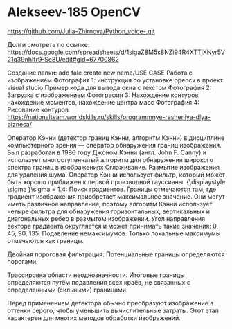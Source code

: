 # Alekseev-185 OpenCV
https://github.com/Julia-Zhirnova/Python_voice-.git

Долги смотреть по ссылке: https://docs.google.com/spreadsheets/d/1sigaZ8M5s8NZi94R4XTTjXNyr5V21q39nhIfr9-Se8U/edit#gid=67700862

Создание папки: add fale create new name/USE CASE
Работа с изображением
Фотография 1: инструкция по установке opencv в проект visual studio
Пример кода для вывода окна с текстом
Фотография 2: Загрузка с изображением
Фотография 3: Нахождение контуров, нахождение моментов, нахождение центра масс
Фотография 4: Рисование контуров  
https://nationalteam.worldskills.ru/skills/programmnye-resheniya-dlya-biznesa/

Оператор Кэнни (детектор границ Кэнни, алгоритм Кэнни) в дисциплине компьютерного зрения — оператор обнаружения границ изображения. Был разработан в 1986 году Джоном Кэнни (англ. John F. Canny) и использует многоступенчатый алгоритм для обнаружения широкого спектра границ в изображениях
Сглаживание. Размытие изображения для удаления шума. Оператор Кэнни использует фильтр, который может быть хорошо приближен к первой производной гауссианы. {\displaystyle \sigma }\sigma  = 1.4:
Поиск градиентов. Границы отмечаются там, где градиент изображения приобретает максимальное значение. Они могут иметь различное направление, поэтому алгоритм Кэнни использует четыре фильтра для обнаружения горизонтальных, вертикальных и диагональных ребер в размытом изображении.
Угол направления вектора градиента округляется и может принимать такие значения: 0, 45, 90, 135.
Подавление немаксимумов. Только локальные максимумы отмечаются как границы.

Двойная пороговая фильтрация. Потенциальные границы определяются порогами.

Трассировка области неоднозначности. Итоговые границы определяются путём подавления всех краёв, не связанных с определенными (сильными) границами.

Перед применением детектора обычно преобразуют изображение в оттенки серого, чтобы уменьшить вычислительные затраты. Этот этап характерен для многих методов обработки изображений.

